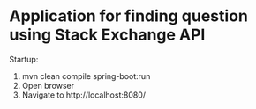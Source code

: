 
# Application  for finding question using Stack Exchange API 

Startup:
1. mvn clean compile spring-boot:run
2. Open browser
3. Navigate to http://localhost:8080/
